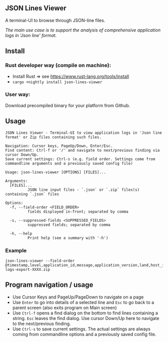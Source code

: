 JSON Lines Viewer
---
A terminal-UI to browse through JSON-line files.

_The main use case is to support the analysis of comprehensive application logs in 'Json line' format._


## Install

### Rust developer way (compile on machine):
- Install Rust => see https://www.rust-lang.org/tools/install
- `cargo +nightly install json-lines-viewer`

### User way:
Download precompiled binary for your platform from Github.

## Usage

```
JSON Lines Viewer - Terminal-UI to view application logs in 'Json line format' or Zip files containing such files.

Navigation: Cursor keys, PageUp/Down, Enter/Esc.
Find content: Ctrl-f or '/' and navigate to next/previous finding via cursor Down/Up.
Save current settings: Ctrl-s (e.g. field order. Settings come from commandline arguments and a previously saved config file)

Usage: json-lines-viewer [OPTIONS] [FILES]...

Arguments:
  [FILES]...
          JSON line input files - `.json` or `.zip` files(s) containing `.json` files

Options:
  -f, --field-order <FIELD_ORDER>
          fields displayed in-front; separated by comma

  -s, --suppressed-fields <SUPPRESSED_FIELDS>
          suppressed fields; separated by comma

  -h, --help
          Print help (see a summary with '-h')
```

### Example
```
json-lines-viewer --field-order @timestamp,level,application_id,message,application_version,land,host_ipv4,host_name,thread_name,correlation_id,logger_name logs-export-XXXX.zip
```


## Program navigation / usage

- Use Cursor Keys and PageUp/PageDown to navigate on a page
- Use `Enter` to go into details of a selected line and `Esc` to go back to a parent screen (also exits program on Main screen)
- Use `Ctrl-f` opens a find dialog on the bottom to find lines containing a string. `Esc` leaves the find dialog. Use cursor Down/Up here to navigate to the next/previous finding.
- Use `Ctrl-s` to save current settings. The actual settings are always coming from commandline options and a previously saved config file.
